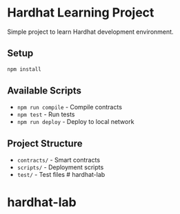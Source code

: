 # Hardhat Learning Project

Simple project to learn Hardhat development environment.

## Setup

```bash
npm install
```

## Available Scripts

- `npm run compile` - Compile contracts
- `npm test` - Run tests
- `npm run deploy` - Deploy to local network

## Project Structure

- `contracts/` - Smart contracts
- `scripts/` - Deployment scripts
- `test/` - Test files # hardhat-lab
# hardhat-lab
